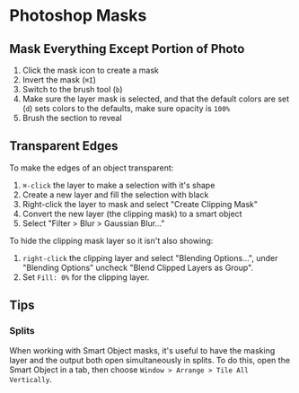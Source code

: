 # Photoshop Masks

## Mask Everything Except Portion of Photo

1. Click the mask icon to create a mask
2. Invert the mask (`⌘I`)
3. Switch to the brush tool (`b`)
4. Make sure the layer mask is selected, and that the default colors are set (`d`) sets colors to the defaults, make sure opacity is `100%`
5. Brush the section to reveal

## Transparent Edges

To make the edges of an object transparent:

1. `⌘-click` the layer to make a selection with it's shape
2. Create a new layer and fill the selection with black
3. Right-click the layer to mask and select "Create Clipping Mask"
4. Convert the new layer (the clipping mask) to a smart object
5. Select "Filter > Blur > Gaussian Blur..."

To hide the clipping mask layer so it isn't also showing:

1. `right-click` the clipping layer and select "Blending Options...", under "Blending Options" uncheck "Blend Clipped Layers as Group".
2. Set `Fill: 0%` for the clipping layer.

## Tips

### Splits

When working with Smart Object masks, it's useful to have the masking layer and the output both open simultaneously in splits. To do this, open the Smart Object in a tab, then choose `Window > Arrange > Tile All Vertically`.
